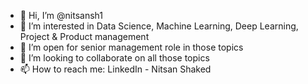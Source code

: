 - 👋 Hi, I’m @nitsansh1
- 👀 I’m interested in Data Science, Machine Learning, Deep Learning, Project & Product management
- 🌱 I’m open for senior management role in those topics
- 💞️ I’m looking to collaborate on all those topics
- 📫 How to reach me:
      LinkedIn - Nitsan Shaked
      

<!---
nitsansh1/nitsansh1 is a ✨ special ✨ repository because its `README.md` (this file) appears on your GitHub profile.
You can click the Preview link to take a look at your changes.
--->
